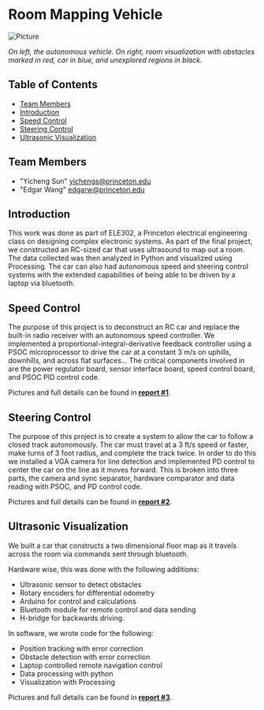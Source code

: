 # Room Mapping Vehicle
![Picture](https://raw.githubusercontent.com/yichengsun/Room-Mapping-Vehicle/master/Image%20Assets/2015-08-05_17-12-18.png) 

*On left, the autonomous vehicle. On right, room visualization with obstacles marked in red, car in blue, and unexplored regions in black.*

## Table of Contents

* [Team Members](#team-members)
* [Introduction](#introduction)
* [Speed Control](#steering-control)
* [Steering Control](#navigation-control)
* [Ultrasonic Visualization](#ultrasonic-visualization)

## Team Members
* "Yicheng Sun" <yichengs@princeton.edu>
* "Edgar Wang" <edgarw@princeton.edu>

## Introduction
This work was done as part of ELE302, a Princeton electrical engineering class on designing complex electronic systems. As part of the final project, we constructed an RC-sized car that uses ultrasound to map out a room. The data collected was then analyzed in Python and visualized using Processing. The car can also had autonomous speed and steering control systems with the extended capabilities of being able to be driven by a laptop via bluetooth.

## Speed Control
The purpose of this project is to deconstruct an RC car and replace the built-in radio receiver with an autonomous speed controller. We implemented a proportional-integral-derivative feedback controller using a PSOC microprocessor to drive the car at a constant 3 m/s on uphills, downhills, and across flat surfaces... The critical components involved in are the power regulator board, sensor interface board, speed control board, and PSOC PID control code.

Pictures and full details can be found in **[report #1](https://github.com/yichengsun/Room-Mapping-Vehicle/raw/master/Report%20%231%20Speed%20control.pdf)**.

## Steering Control
The purpose of this project is to create a system to allow the car to follow a closed track autonomously. The car must travel at a 3 ft/s speed or faster, make turns of 3 foot radius, and complete the track twice. In order to do this we installed a VGA camera for line detection and implemented PD control to center the car on the line as it moves forward. This is broken into three parts, the camera and sync separator, hardware comparator and data reading with PSOC, and PD control code.

Pictures and full details can be found in **[report #2](https://github.com/yichengsun/Room-Mapping-Vehicle/raw/master/Report%20%232%20Steering%20control.pdf)**.

## Ultrasonic Visualization
We built a car that constructs a two dimensional floor map as it travels across the room via commands sent through bluetooth.

Hardware wise, this was done with the following additions:
* Ultrasonic sensor to detect obstacles
* Rotary encoders for differential odometry
* Arduino for control and calculations
* Bluetooth module for remote control and data sending
* H-bridge for backwards driving.

In software, we wrote code for the following: 
* Position tracking with error correction
* Obstacle detection with error correction
* Laptop controlled remote navigation control
* Data processing with python
* Visualization with Processing

Pictures and full details can be found in **[report #3](https://github.com/yichengsun/Room-Mapping-Vehicle/raw/master/Report%20%233%20Room%20Mapping.pdf)**.
